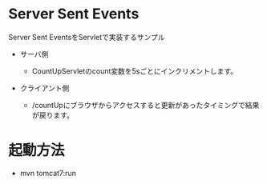 # Server Sent Events

Server Sent EventsをServletで実装するサンプル

* サーバ側
    - CountUpServletのcount変数を5sごとにインクリメントします。

* クライアント側
    - /countUpにブラウザからアクセスすると更新があったタイミングで結果が戻ります。

# 起動方法

* mvn tomcat7:run
